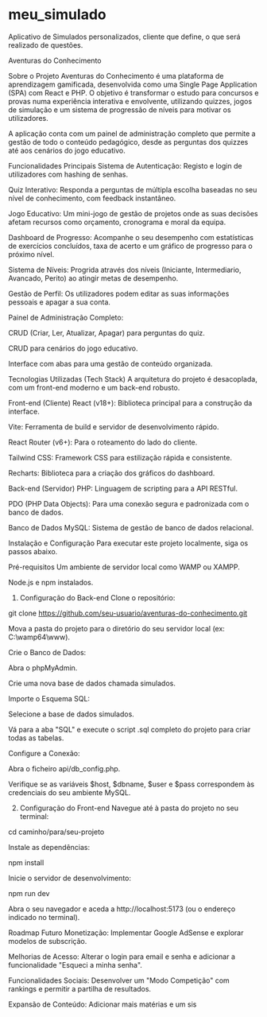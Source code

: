 # meu_simulado
Aplicativo de Simulados personalizados, cliente que define, o que será realizado de questões.

Aventuras do Conhecimento


Sobre o Projeto
Aventuras do Conhecimento é uma plataforma de aprendizagem gamificada, desenvolvida como uma Single Page Application (SPA) com React e PHP. O objetivo é transformar o estudo para concursos e provas numa experiência interativa e envolvente, utilizando quizzes, jogos de simulação e um sistema de progressão de níveis para motivar os utilizadores.

A aplicação conta com um painel de administração completo que permite a gestão de todo o conteúdo pedagógico, desde as perguntas dos quizzes até aos cenários do jogo educativo.

Funcionalidades Principais
Sistema de Autenticação: Registo e login de utilizadores com hashing de senhas.

Quiz Interativo: Responda a perguntas de múltipla escolha baseadas no seu nível de conhecimento, com feedback instantâneo.

Jogo Educativo: Um mini-jogo de gestão de projetos onde as suas decisões afetam recursos como orçamento, cronograma e moral da equipa.

Dashboard de Progresso: Acompanhe o seu desempenho com estatísticas de exercícios concluídos, taxa de acerto e um gráfico de progresso para o próximo nível.

Sistema de Níveis: Progrida através dos níveis (Iniciante, Intermediario, Avancado, Perito) ao atingir metas de desempenho.

Gestão de Perfil: Os utilizadores podem editar as suas informações pessoais e apagar a sua conta.

Painel de Administração Completo:

CRUD (Criar, Ler, Atualizar, Apagar) para perguntas do quiz.

CRUD para cenários do jogo educativo.

Interface com abas para uma gestão de conteúdo organizada.

Tecnologias Utilizadas (Tech Stack)
A arquitetura do projeto é desacoplada, com um front-end moderno e um back-end robusto.

Front-end (Cliente)
React (v18+): Biblioteca principal para a construção da interface.

Vite: Ferramenta de build e servidor de desenvolvimento rápido.

React Router (v6+): Para o roteamento do lado do cliente.

Tailwind CSS: Framework CSS para estilização rápida e consistente.

Recharts: Biblioteca para a criação dos gráficos do dashboard.

Back-end (Servidor)
PHP: Linguagem de scripting para a API RESTful.

PDO (PHP Data Objects): Para uma conexão segura e padronizada com o banco de dados.

Banco de Dados
MySQL: Sistema de gestão de banco de dados relacional.

Instalação e Configuração
Para executar este projeto localmente, siga os passos abaixo.

Pré-requisitos
Um ambiente de servidor local como WAMP ou XAMPP.

Node.js e npm instalados.

1. Configuração do Back-end
Clone o repositório:

git clone https://github.com/seu-usuario/aventuras-do-conhecimento.git

Mova a pasta do projeto para o diretório do seu servidor local (ex: C:\wamp64\www\).

Crie o Banco de Dados:

Abra o phpMyAdmin.

Crie uma nova base de dados chamada simulados.

Importe o Esquema SQL:

Selecione a base de dados simulados.

Vá para a aba "SQL" e execute o script .sql completo do projeto para criar todas as tabelas.

Configure a Conexão:

Abra o ficheiro api/db_config.php.

Verifique se as variáveis $host, $dbname, $user e $pass correspondem às credenciais do seu ambiente MySQL.

2. Configuração do Front-end
Navegue até à pasta do projeto no seu terminal:

cd caminho/para/seu-projeto

Instale as dependências:

npm install

Inicie o servidor de desenvolvimento:

npm run dev

Abra o seu navegador e aceda a http://localhost:5173 (ou o endereço indicado no terminal).

Roadmap Futuro
Monetização: Implementar Google AdSense e explorar modelos de subscrição.

Melhorias de Acesso: Alterar o login para email e senha e adicionar a funcionalidade "Esqueci a minha senha".

Funcionalidades Sociais: Desenvolver um "Modo Competição" com rankings e permitir a partilha de resultados.

Expansão de Conteúdo: Adicionar mais matérias e um sis
